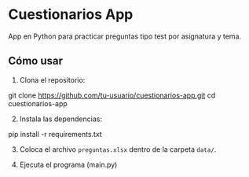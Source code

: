 # Cuestionarios App

App en Python para practicar preguntas tipo test por asignatura y tema.

## Cómo usar

1. Clona el repositorio:

git clone https://github.com/tu-usuario/cuestionarios-app.git cd cuestionarios-app

2. Instala las dependencias:

pip install -r requirements.txt

3. Coloca el archivo `preguntas.xlsx` dentro de la carpeta `data/`.

4. Ejecuta el programa (main.py)
